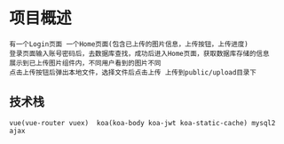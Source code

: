 # 项目概述
    有一个Login页面 一个Home页面(包含已上传的图片信息，上传按钮，上传进度)
    登录页面输入账号密码后，去数据库查找，成功后进入Home页面，获取数据库存储的信息
    展示到已上传图片组件内，不同用户看到的图片不同
    点击上传按钮后弹出本地文件，选择文件后点击上传 上传到public/upload目录下

## 技术栈
    vue(vue-router vuex)  koa(koa-body koa-jwt koa-static-cache) mysql2 ajax

    
